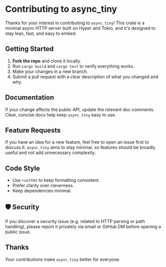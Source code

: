 # Contributing to async_tiny

Thanks for your interest in contributing to `async_tiny`! This crate is a minimal async HTTP server built on Hyper and Tokio, and it's designed to stay lean, fast, and easy to embed.

## Getting Started

1. **Fork the repo** and clone it locally.
2. Run `cargo build` and `cargo test` to verify everything works.
3. Make your changes in a new branch.
4. Submit a pull request with a clear description of what you changed and why.

## Documentation

If your change affects the public API, update the relevant doc comments. Clear, concise docs help keep `async_tiny` easy to use.

## Feature Requests

If you have an idea for a new feature, feel free to open an issue first to discuss it. `async_tiny` aims to stay minimal, so features should be broadly useful and not add unnecessary complexity.

## Code Style

- Use `rustfmt` to keep formatting consistent.
- Prefer clarity over cleverness.
- Keep dependencies minimal.

## 🛡 Security

If you discover a security issue (e.g. related to HTTP parsing or path handling), please report it privately via email or GitHub DM before opening a public issue.

## Thanks

Your contributions make `async_tiny` better for everyone.
